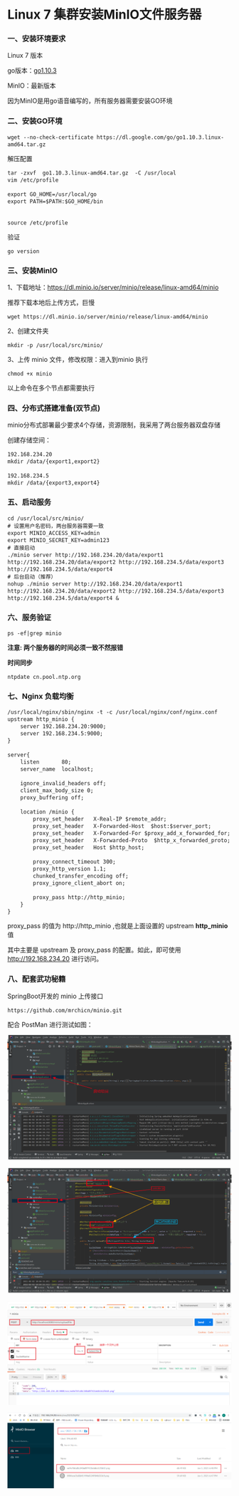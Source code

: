 # Linux 7 集群安装MinIO文件服务器

### 一、安装环境要求

Linux 7 版本 

go版本：[go1.10.3](https://dl.google.com/go/go1.10.3.linux-amd64.tar.gz)

MinIO：最新版本

因为MinIO是用go语音编写的，所有服务器需要安装GO环境

### 二、安装GO环境

```xml-dtd
wget --no-check-certificate https://dl.google.com/go/go1.10.3.linux-amd64.tar.gz
```

解压配置

```xml-dtd
tar -zxvf  go1.10.3.linux-amd64.tar.gz  -C /usr/local
vim /etc/profile

export GO_HOME=/usr/local/go
export PATH=$PATH:$GO_HOME/bin


source /etc/profile
```

验证

```xml-dtd
go version
```

### 三、安装MinIO

1、下载地址：https://dl.minio.io/server/minio/release/linux-amd64/minio

推荐下载本地后上传方式，巨慢

```xml-dtd
wget https://dl.minio.io/server/minio/release/linux-amd64/minio
```

2、创建文件夹

```xml-dtd
mkdir -p /usr/local/src/minio/
```

3、上传 minio 文件，修改权限：进入到minio 执行

```xml-dtd
chmod +x minio
```

以上命令在多个节点都需要执行

### 四、分布式搭建准备(双节点)

minio分布式部署最少要求4个存储，资源限制，我采用了两台服务器双盘存储

创建存储空间：

```xml-dtd
192.168.234.20
mkdir /data/{export1,export2}

192.168.234.5
mkdir /data/{export3,export4}
```

### 五、启动服务

```xml-dtd
cd /usr/local/src/minio/
# 设置用户名密码，两台服务器需要一致
export MINIO_ACCESS_KEY=admin
export MINIO_SECRET_KEY=admin123
# 直接启动
./minio server http://192.168.234.20/data/export1 http://192.168.234.20/data/export2 http://192.168.234.5/data/export3 http://192.168.234.5/data/export4
# 后台启动（推荐）
nohup ./minio server http://192.168.234.20/data/export1 http://192.168.234.20/data/export2 http://192.168.234.5/data/export3 http://192.168.234.5/data/export4 &
```

### 六、服务验证

```xml-dtd
ps -ef|grep minio
```

**注意: 两个服务器的时间必须一致不然报错**

**时间同步**

```xml-dtd
ntpdate cn.pool.ntp.org
```

### 七、Nginx 负载均衡

```xml-dtd
/usr/local/nginx/sbin/nginx -t -c /usr/local/nginx/conf/nginx.conf
upstream http_minio {
    server 192.168.234.20:9000;
    server 192.168.234.5:9000;
}

server{
    listen       80;
    server_name  localhost;

    ignore_invalid_headers off;
    client_max_body_size 0;
    proxy_buffering off;

    location /minio {
        proxy_set_header   X-Real-IP $remote_addr;
        proxy_set_header   X-Forwarded-Host  $host:$server_port;
        proxy_set_header   X-Forwarded-For $proxy_add_x_forwarded_for;
        proxy_set_header   X-Forwarded-Proto  $http_x_forwarded_proto;
        proxy_set_header   Host $http_host;

        proxy_connect_timeout 300;
        proxy_http_version 1.1;
        chunked_transfer_encoding off;
        proxy_ignore_client_abort on;

        proxy_pass http://http_minio;
    }
}
```

 proxy_pass 的值为 http://http_minio ,也就是上面设置的 upstream **http_minio**  值

其中主要是 upstream 及 proxy_pass 的配置。如此，即可使用 http://192.168.234.20 进行访问。

### 八、配套武功秘籍

SpringBoot开发的 minio 上传接口

```http
https://github.com/mrchicn/minio.git
```

配合 PostMan 进行测试如图：



![](src/main/resources/image/minio/idea1.png)

![idea2](src/main/resources/image/minio/idea2.png)

![postman1](src/main/resources/image/minio/postman1.png)



![minio_web](src/main/resources/image/minio/minio_web.png)